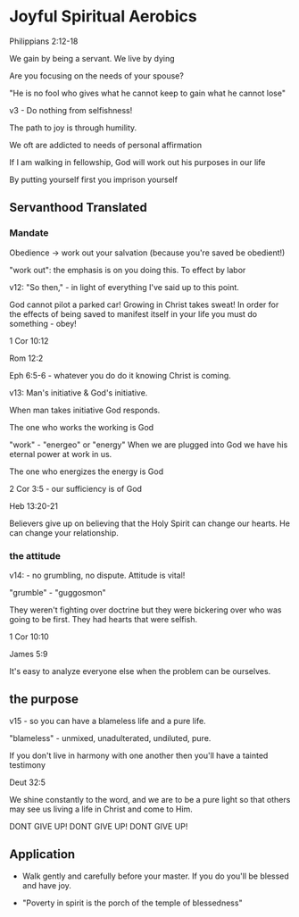 # Joyful Spiritual Aerobics

Philippians 2:12-18

We gain by being a servant. We live by dying

Are you focusing on the needs of your spouse?

"He is no fool who gives what he cannot keep to gain what he cannot lose"

v3 - Do nothing from selfishness! 

The path to joy is through humility.

We oft are addicted to needs of personal affirmation

If I am walking in fellowship, God will work out his purposes in our life

By putting yourself first you imprison yourself

## Servanthood Translated

### Mandate

Obedience -> work out your salvation (because you're saved be obedient!)

"work out": the emphasis is on you doing this. To effect  by labor

v12: "So then," - in light of everything I've said up to this point.

God cannot pilot a parked car! Growing in Christ takes sweat! In order for the
effects of being saved to manifest itself in your life you must do something -
obey! 

1 Cor 10:12

Rom 12:2

Eph 6:5-6 - whatever you do do it knowing Christ is coming.

v13: Man's initiative & God's initiative. 

When man takes initiative God responds.

The one who works the working is God

"work" - "energeo" or "energy" When we are plugged into God we have his eternal
power at work in us. 

The one who energizes the energy is God

2 Cor 3:5 - our sufficiency is of God

Heb 13:20-21

Believers give up on believing that the Holy Spirit can change our hearts. He can
change your relationship. 

### the attitude 
v14: - no grumbling, no dispute. Attitude is vital! 

"grumble" - "guggosmon"

They weren't fighting over doctrine but they were bickering over who was going
to be first. They had hearts that were selfish.

1 Cor 10:10 

James 5:9

It's easy to analyze everyone else when the problem can be ourselves.

## the purpose
v15 - so you can have a blameless life and a pure life.

"blameless" - unmixed, unadulterated, undiluted, pure.

If you don't live in harmony with one another then you'll have a tainted
testimony

Deut 32:5

We shine constantly to the word, and we are to be a pure light so that others
may see us living a life in Christ and come to Him.

DONT GIVE UP! DONT GIVE UP!  DONT GIVE UP! 


## Application

* Walk gently and carefully before your master. If you do you'll be blessed and
  have joy.

* "Poverty in spirit is the porch of the temple of blessedness"
